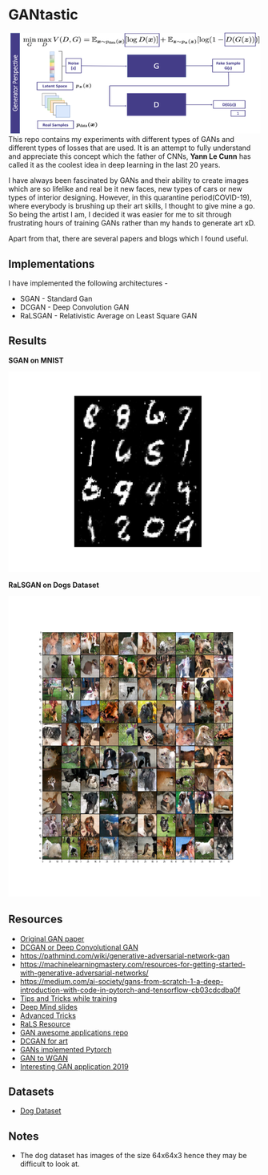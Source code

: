 # GANtastic
![](https://github.com/darthgera123/GANtastic/blob/master/results/SGAN_architecture.png)  
This repo contains my experiments with different types of GANs and different types of losses that are used. It is an attempt to fully understand and appreciate this concept which the father of CNNs, **Yann Le Cunn** has called it as the coolest idea in deep learning in the last 20 years.  

I have always been fascinated by GANs and their ability to create images which are so lifelike and real be it new faces, new types of cars or new types of interior designing. However, in this quarantine period(COVID-19), where everybody is brushing up their art skills, I thought to give mine a go. So being the artist I am, I decided it was easier for me to sit through frustrating hours of training GANs rather than my hands to generate art xD.  

Apart from that, there are several papers and blogs which I found useful. 

## Implementations
I have implemented the following architectures - 
+ SGAN - Standard Gan
+ DCGAN - Deep Convolution GAN
+ RaLSGAN - Relativistic Average on Least Square GAN

## Results
**SGAN on MNIST**
<p >
  <img src="https://github.com/darthgera123/GANtastic/blob/master/results/SGAN_result.png" width="600" height="400" />
</p>  

**RaLSGAN on Dogs Dataset**
<p >
  <img src="https://github.com/darthgera123/GANtastic/blob/master/results/Improved_RaLSGAN.png" width="600" height="600" />
</p>

## Resources
+ [Original GAN paper](https://arxiv.org/pdf/1406.2661.pdf)
+ [DCGAN or Deep Convolutional GAN](https://arxiv.org/pdf/1511.06434.pdf) 
+ https://pathmind.com/wiki/generative-adversarial-network-gan
+ https://machinelearningmastery.com/resources-for-getting-started-with-generative-adversarial-networks/
+ https://medium.com/ai-society/gans-from-scratch-1-a-deep-introduction-with-code-in-pytorch-and-tensorflow-cb03cdcdba0f
+ [Tips and Tricks while training](https://github.com/soumith/ganhacks)
+ [Deep Mind slides](http://www.gatsby.ucl.ac.uk/~balaji/Understanding-GANs.pdf)
+ [Advanced Tricks](https://towardsdatascience.com/10-lessons-i-learned-training-generative-adversarial-networks-gans-for-a-year-c9071159628)
+ [RaLS Resource](https://www.kaggle.com/c/generative-dog-images/discussion/99485)
+ [GAN awesome applications repo](https://github.com/nashory/gans-awesome-applications)
+ [DCGAN for art](https://www.ritchievink.com/blog/2018/07/16/generative-adversarial-networks-in-pytorch-the-distribution-of-art/)
+ [GANs implemented Pytorch](https://github.com/ozanciga/gans-with-pytorch)
+ [GAN to WGAN](https://lilianweng.github.io/lil-log/2017/08/20/from-GAN-to-WGAN.html)
+ [Interesting GAN application 2019](https://heartbeat.fritz.ai/artificial-art-how-gans-are-making-machines-creative-b99105627198)

## Datasets
+ [Dog Dataset](https://www.kaggle.com/c/generative-dog-images/data)

## Notes
+ The dog dataset has images of the size 64x64x3 hence they may be difficult to look at.
